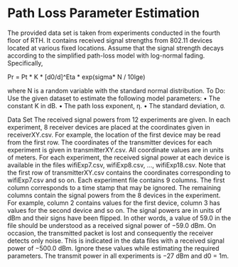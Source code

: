 # Path Loss Parameter Estimation


The provided data set is taken from experiments conducted in the fourth floor of RTH. It contains received signal strengths from 802.11 devices located at various fixed locations. Assume that the signal strength decays according to the simplified path-loss model with log-normal fading. Specifically,

  Pr = Pt * K * [d0/d]^Eta * exp(sigma* N / 10lge)

where N is a random variable with the standard normal distribution.
To Do: Use the given dataset to estimate the following model parameters:
• The constant K in dB.
• The path loss exponent, η. 
• The standard deviation, σ.

Data Set
The received signal powers from 12 experiments are given. In each experiment, 8 receiver devices are placed at the coordinates given in receiverXY.csv. For example, the location of the first device may be read from the first row. The coordinates of the transmitter devices for each experiment is given in transmitterXY.csv. All coordinate values are in units of meters. For each experiment, the received signal power at each device is available in the files wifiExp7.csv, wifiExp8.csv, ..., wifiExp18.csv. Note that the first row of transmitterXY.csv contains the coordinates corresponding to wifiExp7.csv and so on.
Each experiment file contains 9 columns. The first column corresponds to a time stamp that may be ignored. The remaining columns contain the signal powers from the 8 devices in the experiment. For example, column 2 contains values for the first device, column 3 has values for the second device and so on. The signal powers are in units of dBm and their signs have been flipped. In other words, a value of 59.0 in the file should be understood as a received signal power of −59.0 dBm. On occasion, the transmitted packet is lost and consequently the receiver detects only noise. This is indicated in the data files with a received signal power of −500.0 dBm. Ignore these values while estimating the required parameters.
The transmit power in all experiments is −27 dBm and d0 = 1m.
